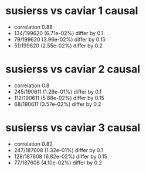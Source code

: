 # susierss vs caviar  1 causal

- correlation 0.88
- 134/199620 (6.71e-02%) differ by 0.1
- 79/199620 (3.96e-02%) differ by 0.15
- 51/199620 (2.55e-02%) differ by 0.2


# susierss vs caviar  2 causal

- correlation 0.8
- 245/190611 (1.29e-01%) differ by 0.1
- 112/190611 (5.88e-02%) differ by 0.15
- 68/190611 (3.57e-02%) differ by 0.2


# susierss vs caviar  3 causal

- correlation 0.82
- 247/187608 (1.32e-01%) differ by 0.1
- 128/187608 (6.82e-02%) differ by 0.15
- 77/187608 (4.10e-02%) differ by 0.2


